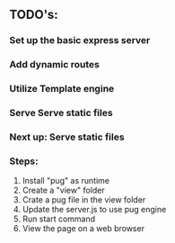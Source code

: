 ## TODO's:

### Set up the basic express server
### Add dynamic routes
### Utilize Template engine
### Serve Serve static files

### Next up: Serve static files

### Steps:


1. Install "pug" as runtime
2. Create a "view" folder
3. Crate a pug file in the view folder
4. Update the server.js to use pug engine
5. Run start command 
6. View the page on a web browser